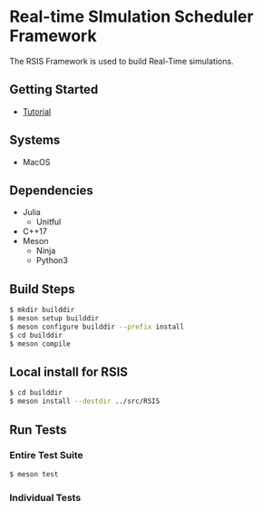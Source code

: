 # Real-time SImulation Scheduler Framework

The RSIS Framework is used to build Real-Time simulations.

## Getting Started
- [Tutorial](docs/Tutorial.md)

## Systems
- MacOS

## Dependencies
- Julia
    - Unitful
- C++17
- Meson
    - Ninja
    - Python3

## Build Steps
```bash
$ mkdir builddir
$ meson setup builddir
$ meson configure builddir --prefix install
$ cd builddir
$ meson compile
```

## Local install for RSIS
```bash
$ cd builddir
$ meson install --destdir ../src/RSIS
```

## Run Tests

### Entire Test Suite
```bash
$ meson test
```

### Individual Tests

